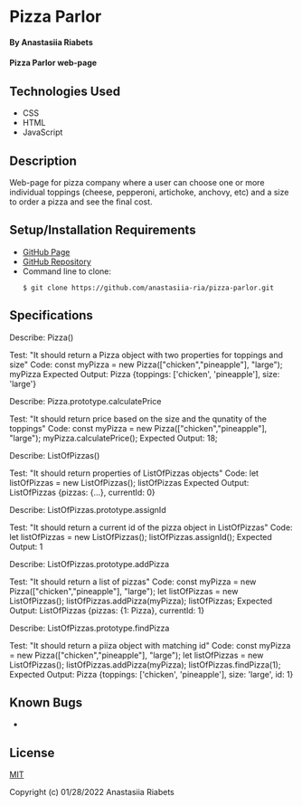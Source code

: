 # Pizza Parlor

#### By Anastasiia Riabets

#### Pizza Parlor web-page

## Technologies Used

* CSS
* HTML
* JavaScript

## Description

Web-page for pizza company where a user can choose one or more individual toppings (cheese, pepperoni, artichoke, anchovy, etc) and a size to order a pizza and see the final cost.

## Setup/Installation Requirements

* [GitHub Page](https://anastasiia-ria.github.io/pizza-parlor/)
* [GitHub Repository](https://github.com/anastasiia-ria/pizza-parlor)
* Command line to clone:
  ```
  $ git clone https://github.com/anastasiia-ria/pizza-parlor.git
  ```

## Specifications

Describe: Pizza()

Test: "It should return a Pizza object with two properties for toppings and size"
Code: 
const myPizza = new Pizza(["chicken","pineapple"], "large");
myPizza
Expected Output: Pizza {toppings: ['chicken', 'pineapple'], size: 'large'}

Describe: Pizza.prototype.calculatePrice

Test: "It should return price based on the size and the qunatity of the toppings"
Code:
const myPizza = new Pizza(["chicken","pineapple"], "large");
myPizza.calculatePrice();
Expected Output: 18;

Describe: ListOfPizzas()

Test: "It should return properties of ListOfPizzas objects"
Code: 
let listOfPizzas = new ListOfPizzas();
listOfPizzas
Expected Output: ListOfPizzas {pizzas: {…}, currentId: 0}

Describe: ListOfPizzas.prototype.assignId

Test: "It should return a current id of the pizza object in ListOfPizzas"
Code: 
let listOfPizzas = new ListOfPizzas();
listOfPizzas.assignId();
Expected Output: 1

Describe: ListOfPizzas.prototype.addPizza

Test: "It should return a list of pizzas"
Code:
const myPizza = new Pizza(["chicken","pineapple"], "large");
let listOfPizzas = new ListOfPizzas();
listOfPizzas.addPizza(myPizza);
listOfPizzas;
Expected Output: ListOfPizzas {pizzas: {1: Pizza}, currentId: 1}

Describe: ListOfPizzas.prototype.findPizza

Test: "It should return a piiza object with matching id"
Code: 
const myPizza = new Pizza(["chicken","pineapple"], "large");
let listOfPizzas = new ListOfPizzas();
listOfPizzas.addPizza(myPizza);
listOfPizzas.findPizza(1);
Expected Output: Pizza {toppings: ['chicken', 'pineapple'], size: 'large', id: 1}
## Known Bugs

* 

## License

[MIT](https://opensource.org/licenses/MIT)

Copyright (c) 01/28/2022 Anastasiia Riabets
